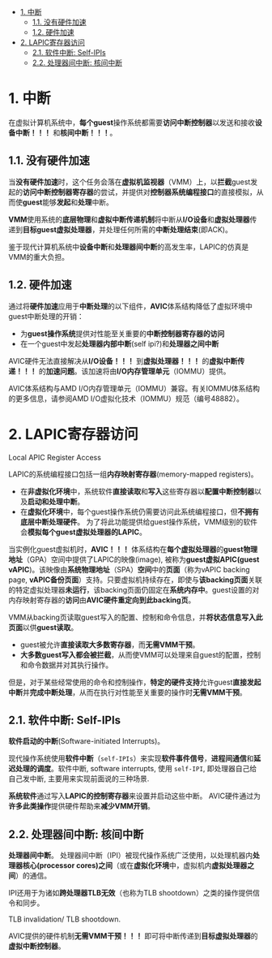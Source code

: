 
<!-- @import "[TOC]" {cmd="toc" depthFrom=1 depthTo=6 orderedList=false} -->

<!-- code_chunk_output -->

- [1. 中断](#1-中断)
  - [1.1. 没有硬件加速](#11-没有硬件加速)
  - [1.2. 硬件加速](#12-硬件加速)
- [2. LAPIC寄存器访问](#2-lapic寄存器访问)
  - [2.1. 软件中断: Self-IPIs](#21-软件中断-self-ipis)
  - [2.2. 处理器间中断: 核间中断](#22-处理器间中断-核间中断)

<!-- /code_chunk_output -->

# 1. 中断

在虚拟计算机系统中，**每个guest**操作系统都需要**访问中断控制器**以发送和接收**设备中断！！！** 和**核间中断！！！**。

## 1.1. 没有硬件加速

当**没有硬件加速**时，这个任务会落在**虚拟机监视器**（VMM）上，以**拦截**guest发起的**访问中断控制器寄存器**的尝试，并提供对**控制器系统编程接口**的直接模拟，从而使**guest**能够**发起**和**处理**中断。

**VMM**使用系统的**底层物理**和**虚拟中断传递机制**将中断从**I/O设备**和**虚拟处理器**传递到**目标guest虚拟处理器**，并处理任何所需的**中断处理结束**(即ACK)。

鉴于现代计算机系统中**设备中断**和**处理器间中断**的高发生率，LAPIC的仿真是VMM的重大负担。

## 1.2. 硬件加速

通过将**硬件加速**应用于**中断处理**的以下组件，**AVIC**体系结构降低了虚拟环境中guest中断处理的开销：

* 为**guest操作系统**提供对性能至关重要的**中断控制器寄存器的访问**
* 在一个guest中发起**处理器内部中断**(self ipi?)和**处理器之间中断**

AVIC硬件无法直接解决从**I/O设备！！！** 到**虚拟处理器！！！** 的**虚拟中断传递！！！** 的**加速问题**。该加速将由**I/O内存管理单元**（IOMMU）提供。

AVIC体系结构与AMD I/O内存管理单元（IOMMU）兼容。有关IOMMU体系结构的更多信息，请参阅AMD I/O虚拟化技术（IOMMU）规范（编号48882）。

# 2. LAPIC寄存器访问

Local APIC Register Access

LAPIC的系统编程接口包括一组**内存映射寄存器**(memory-mapped registers)。

* 在**非虚拟化环境**中，系统软件**直接读取**和**写入**这些寄存器以**配置中断控制器**以及**启动和处理中断**。 
* 在**虚拟化环境**中，每个guest操作系统仍需要访问此系统编程接口，但**不拥有底层中断处理硬件**。 为了将此功能提供给guest操作系统，VMM级别的软件会**模拟每个guest虚拟处理器的LAPIC**。

当实例化guest虚拟机时，**AVIC！！！** 体系结构在**每个虚拟处理器**的**guest物理地址**（GPA）空间中提供了LAPIC的映像(image), 被称为**guest虚拟APIC(guest vAPIC**)。该映像由**系统物理地址**（SPA）**空间**中的**页面**（称为vAPIC backing page, **vAPIC备份页面**）支持。只要虚拟机持续存在，即使与**该backing页面**关联的特定虚拟处理器**未运行**，该backing页面仍固定在**系统内存中**。guest设置的对内存映射寄存器的**访问**由**AVIC硬件重定向到此backing页**。

VMM从backing页读取guest写入的配置、控制和命令信息，并**将状态信息写入此页面**以供**guest读取**。
* guest被允许**直接读取大多数寄存器**，而**无需VMM干预**。
* **大多数guest写入都会被拦截**，从而使VMM可以处理来自guest的配置，控制和命令数据并对其执行操作。

但是，对于某些经常使用的命令和控制操作，**特定的硬件支持**允许guest**直接发起中断**并**完成中断处理**，从而在执行对性能至关重要的操作时**无需VMM干预**。

## 2.1. 软件中断: Self-IPIs

**软件启动的中断**(Software-initiated Interrupts)。 

现代操作系统使用**软件中断**（`self-IPIs`）来实现**软件事件信号**，**进程间通信**和**延迟处理的调度**。软件中断, software interrupts, 使用 `self-IPI`, 即处理器自己给自己发中断, 主要用来实现前面说的三种场景.

**系统软件**通过写入**LAPIC的控制寄存器**来设置并启动这些中断。 AVIC硬件通过为**许多此类操作**提供硬件帮助来**减少VMM开销**。

## 2.2. 处理器间中断: 核间中断

**处理器间中断**。 处理器间中断（IPI）被现代操作系统广泛使用，以处理机器内**处理器核心(processor cores)之间**（或在**虚拟化环境**中，虚拟机内**虚拟处理器之间**）的通信。 

IPI还用于为诸如**跨处理器TLB无效**（也称为TLB shootdown）之类的操作提供信令和同步。 

TLB invalidation/ TLB shootdown.

AVIC提供的硬件机制**无需VMM干预！！！** 即可将中断传递到**目标虚拟处理器**的**虚拟中断控制器**。
